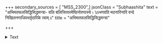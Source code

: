 +++
secondary_sources = [ "MSS_2300",]
jsonClass = "Subhaashita"
text = "अभिमतफलसिद्धिसिद्धमन्त्रा- वलि बलिजित्परमेष्ठिनोरुपास्ये।  \nभगवति मदनारिनारि वन्दे निखिलनगाधिपभर्तृदारिके त्वाम्॥"
title = "अभिमतफलसिद्धिसिद्धमन्त्रा"

+++

<details><summary>Text</summary>

अभिमतफलसिद्धिसिद्धमन्त्रा- वलि बलिजित्परमेष्ठिनोरुपास्ये।  
भगवति मदनारिनारि वन्दे निखिलनगाधिपभर्तृदारिके त्वाम्॥
</details>
